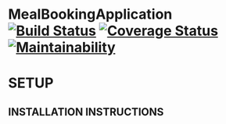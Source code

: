 # MealBookingApplication [![Build Status](https://travis-ci.com/Tomesyy/Andela-meal-application.svg?branch=master)](https://travis-ci.com/Tomesyy/Andela-meal-application) [![Coverage Status](https://coveralls.io/repos/github/Tomesyy/Andela-meal-application/badge.svg?branch=master)](https://coveralls.io/github/Tomesyy/Andela-meal-application?branch=master) [![Maintainability](https://api.codeclimate.com/v1/badges/c539ce01967cc974e299e970c4489a48f696a078/maintainability)](https://codeclimate.com/github/tomesyy/Andela-meal-application/maintainability)

# SETUP

## INSTALLATION INSTRUCTIONS